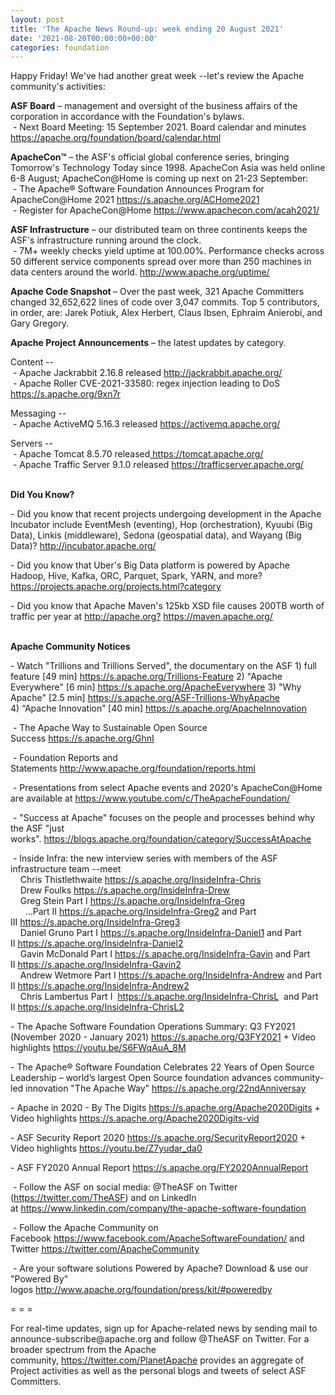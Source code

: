 ```yaml
---
layout: post
title: 'The Apache News Round-up: week ending 20 August 2021'
date: '2021-08-20T00:00:00+00:00'
categories: foundation
---
```

<p></p><p></p><p></p><p>Happy Friday! We've had another great week --let's review the Apache community's activities:</p><p></p><p></p><p></p><p><span style="font-weight: 700;">ASF Board</span>&nbsp;– management and oversight of the business affairs of the corporation in accordance with the Foundation's bylaws.<br>&nbsp;- Next Board Meeting: 15 September 2021. Board calendar and minutes <a href="https://apache.org/foundation/board/calendar.html" target="_blank">https://apache.org/foundation/board/calendar.html</a></p><p></p><p><span style="font-weight: 700;">ApacheCon™</span>&nbsp;– the ASF's official global conference series, bringing Tomorrow's Technology Today since 1998. ApacheCon Asia was held online 6-8 August; ApacheCon@Home is coming up next on 21-23 September:<br>&nbsp;- The Apache® Software Foundation Announces Program for ApacheCon@Home 2021 <a href="https://s.apache.org/ACHome2021" rel="noreferrer" target="_blank" data-saferedirecturl="https://www.google.com/url?q=https://s.apache.org/ACHome2021&amp;source=gmail&amp;ust=1629464796524000&amp;usg=AFQjCNGokj3C2GJ8g64IBFk7UxFH9KlaAw">https://s.apache.org/ACHome202<wbr>1</a><br>&nbsp;- Register for ApacheCon@Home&nbsp;<a href="https://www.apachecon.com/acah2021/" target="_blank">https://www.apachecon.com/acah2021/</a><br></p><p><span style="font-weight: 700;">ASF Infrastructure</span>&nbsp;– our distributed team on three continents keeps the ASF's infrastructure running around the clock.<br>&nbsp;- 7M+ weekly checks yield uptime at 100.00%. Performance checks across 50 different service components spread over more than 250 machines in data centers around the world.&nbsp;<a href="http://www.apache.org/uptime/" target="_blank">http://www.apache.org/uptime/</a><br></p><p><span style="font-weight: 700;">Apache Code Snapshot&nbsp;</span>– Over the past week, 321 Apache Committers changed 32,652,622 lines of code over 3,047 commits. Top 5 contributors, in order, are: Jarek Potiuk, Alex Herbert, Claus Ibsen, Ephraim Anierobi, and Gary Gregory. &nbsp;<span> </span>&nbsp;<span style="font-weight: 700;"> &nbsp; &nbsp; </span></p><p><span style="font-weight: 700;">Apache Project Announcements</span>&nbsp;– the latest updates by category.</p>Content --<br>&nbsp;- Apache <span class="il">Jackrabbit</span> 2.16.8 released <a href="http://jackrabbit.apache.org/" rel="noreferrer" target="_blank" data-saferedirecturl="https://www.google.com/url?q=http://jackrabbit.apache.org/&amp;source=gmail&amp;ust=1629464827022000&amp;usg=AFQjCNG4G_ieQSzD2AEiy6POPOyXaYuagQ">http://<span class="il">jackrabbit</span>.apache.org/</a><br>&nbsp;- Apache Roller <span class="il">CVE-2021-33580</span>: regex injection leading to DoS <a href="https://s.apache.org/9xn7r" target="_blank">https://s.apache.org/9xn7r</a><a href="https://s.apache.org/9xn7r" target="_blank"></a><p></p><p>Messaging --<br>
&nbsp;- Apache <span class="il">ActiveMQ</span> 5.16.3 released <a href="https://activemq.apache.org/" rel="noreferrer" target="_blank" data-saferedirecturl="https://www.google.com/url?q=https://activemq.apache.org/&amp;source=gmail&amp;ust=1629541326815000&amp;usg=AFQjCNFnnIaUWD0mOkMpmdgjOrFUqE-T2Q">https://<span class="il">activemq</span>.apache.org/</a></p><p></p><p>Servers --<br>&nbsp;- Apache <span class="il">Tomcat</span> 8.5.70 released<a href="https://tomcat.apache.org/" rel="noreferrer" target="_blank" data-saferedirecturl="https://www.google.com/url?q=https://tomcat.apache.org/&amp;source=gmail&amp;ust=1629464815862000&amp;usg=AFQjCNG9NodLVw2yV4D7woaera7QqCMhmA"> https://<span class="il">tomcat</span>.apache.org/</a><br>&nbsp;- Apache <span class="il">Traffic</span> <span class="il">Server</span> 9.1.0 released <a href="https://trafficserver.apache.org/" rel="noreferrer" target="_blank" data-saferedirecturl="https://www.google.com/url?q=https://trafficserver.apache.org/&amp;source=gmail&amp;ust=1629464918831000&amp;usg=AFQjCNHH1Z7e-7COGtmauy_MHJxpR5O-Kg">https://trafficserver.apache.o<wbr>rg/</a></p><p><span style="font-weight: 700;"><br>Did You Know?</span><br></p><p></p><p>- Did you know that recent projects undergoing development in the Apache Incubator include EventMesh (eventing), Hop (orchestration), Kyuubi (Big Data), Linkis (middleware), Sedona (geospatial data), and Wayang (Big Data)? <a href="http://incubator.apache.org/" target="_blank">http://incubator.apache.org/</a></p><p>- Did you know that Uber's Big Data platform is powered by Apache Hadoop, Hive, Kafka, ORC, Parquet, Spark, YARN, and more? <a href="https://projects.apache.org/projects.html?category" target="_blank">https://projects.apache.org/projects.html?category</a></p><p>- Did you know that Apache Maven's 125kb XSD file causes 200TB worth of traffic per year at <a href="http://apache.org?" target="_blank">http://apache.org?</a>&nbsp;<a href="https://maven.apache.org/" target="_blank">https://maven.apache.org/</a><br><br></p><p><span style="font-weight: 700;">Apache Community Notices</span><br></p><p>- Watch "Trillions and Trillions Served", the documentary on the ASF 1) full feature [49 min] <a href="https://s.apache.org/Trillions-Feature" target="_blank">https://s.apache.org/Trillions-Feature</a> 2) "Apache Everywhere" [6 min] <a href="https://s.apache.org/ApacheEverywhere" target="_blank">https://s.apache.org/ApacheEverywhere</a><span style="background-color: rgb(255, 255, 255);"></span>&nbsp;3) "Why Apache" [2.5 min] <a href="https://s.apache.org/ASF-Trillions-WhyApache" target="_blank">https://s.apache.org/ASF-Trillions-WhyApache</a> 4)&nbsp;“Apache Innovation” [40 min] <a href="https://s.apache.org/ApacheInnovation" target="_blank">https://s.apache.org/ApacheInnovation</a> <br></p><p>&nbsp;- The Apache Way to Sustainable Open Source Success&nbsp;<a href="https://s.apache.org/GhnI" target="_blank">https://s.apache.org/GhnI</a><br></p><p>&nbsp;- Foundation Reports and Statements&nbsp;<a href="http://www.apache.org/foundation/reports.html" target="_blank">http://www.apache.org/foundation/reports.html</a><br></p><p>&nbsp;- Presentations from select Apache events and 2020's ApacheCon@Home are available at&nbsp;<a href="https://www.youtube.com/c/TheApacheFoundation/" target="_blank" style="background-color: rgb(255, 255, 255);">https://www.youtube.com/c/TheApacheFoundation/</a>&nbsp;</p><p>&nbsp;- "Success at Apache" focuses on the people and processes behind why the ASF "just works".&nbsp;<a href="https://blogs.apache.org/foundation/category/SuccessAtApache" target="_blank">https://blogs.apache.org/foundation/category/SuccessAtApache</a><br></p><div><p>&nbsp;- Inside Infra: the new interview series with members of the ASF infrastructure team --meet&nbsp;<br>&nbsp; &nbsp; Chris Thistlethwaite&nbsp;<a href="https://s.apache.org/InsideInfra-Chris" target="_blank">https://s.apache.org/InsideInfra-Chris</a><br>&nbsp; &nbsp; Drew Foulks&nbsp;<a href="https://s.apache.org/InsideInfra-Drew" rel="noreferrer" target="_blank" data-saferedirecturl="https://www.google.com/url?q=https://s.apache.org/InsideInfra-Drew&amp;source=gmail&amp;ust=1588339104628000&amp;usg=AFQjCNF9dVEn48pV7o9HBG14sP9uprU8Xw">https://s.apache.org/InsideInf<wbr>ra-Drew</a><br>&nbsp; &nbsp; Greg Stein Part I&nbsp;<a href="https://s.apache.org/InsideInfra-Greg" target="_blank">https://s.apache.org/InsideInfra-Greg</a><br>&nbsp; &nbsp; &nbsp; ...Part II&nbsp;<a href="https://s.apache.org/InsideInfra-Greg2" target="_blank">https://s.apache.org/InsideInfra-Greg2</a>&nbsp;and Part III&nbsp;<a href="https://s.apache.org/InsideInfra-Greg3" target="_blank">https://s.apache.org/InsideInfra-Greg3</a><br>&nbsp; &nbsp; Daniel Gruno Part I&nbsp;<a href="https://s.apache.org/InsideInfra-Daniel1" target="_blank">https://s.apache.org/InsideInfra-Daniel1</a>&nbsp;and Part II&nbsp;<a href="https://s.apache.org/InsideInfra-Daniel2" target="_blank">https://s.apache.org/InsideInfra-Daniel2</a><br>&nbsp;&nbsp;&nbsp; Gavin McDonald Part I&nbsp;<a href="https://s.apache.org/InsideInfra-Gavin" target="_blank">https://s.apache.org/InsideInfra-Gavin</a>&nbsp;and Part II&nbsp;<a href="https://s.apache.org/InsideInfra-Gavin2" target="_blank">https://s.apache.org/InsideInfra-Gavin2</a><br>&nbsp;&nbsp;&nbsp; Andrew Wetmore Part I&nbsp;<a href="https://s.apache.org/InsideInfra-Andrew" target="_blank">https://s.apache.org/InsideInfra-Andrew</a>&nbsp;and Part II&nbsp;<a href="https://s.apache.org/InsideInfra-Andrew2" target="_blank">https://s.apache.org/InsideInfra-Andrew2</a><br>&nbsp; &nbsp; Chris Lambertus Part I&nbsp;&nbsp;<a href="https://s.apache.org/InsideInfra-ChrisL" target="_blank">https://s.apache.org/InsideInfra-ChrisL</a>&nbsp; and Part II&nbsp;<a href="https://s.apache.org/InsideInfra-ChrisL2" target="_blank">https://s.apache.org/InsideInfra-ChrisL2</a></p></div><div><p>- The&nbsp;<span class="il">Apache</span>&nbsp;Software Foundation Operations Summary: Q3 FY2021 (November 2020 - January 2021)&nbsp;<a href="https://s.apache.org/Q3FY2021" target="_blank">https://s.apache.org/Q3FY2021</a>&nbsp;+ Video highlights&nbsp;<a href="https://youtu.be/S6FWqAuA_8M" target="_blank">https://youtu.be/S6FWqAuA_8M</a></p><p>- The&nbsp;<span class="il">Apache</span>® Software Foundation Celebrates 22 Years of Open Source Leadership – world’<span class="il">s</span>&nbsp;largest Open Source foundation advances community-led innovation "The<span class="il">&nbsp;Apache</span>&nbsp;Way"&nbsp;<a href="https://s.apache.org/22ndAnniversay" target="_blank">https://s.apache.org/22ndAnniversay</a></p><p>- Apache in 2020 - By The Digits&nbsp;<font color="#337ab7"><a href="https://s.apache.org/Apache2020Digits" target="_blank">https://s.apache.org/Apache2020Digits</a>&nbsp;</font>+ Video highlights&nbsp;<a href="https://s.apache.org/Apache2020Digits-vid" target="_blank" style="background-color: rgb(255, 255, 255);">https://s.apache.org/Apache2020Digits-vid</a><br></p><p>- ASF Security Report 2020&nbsp;<a href="https://s.apache.org/SecurityReport2020" target="_blank">https://s.apache.org/SecurityReport2020</a>&nbsp;+ Video highlights&nbsp;<a href="https://youtu.be/Z7yudar_da0" rel="noreferrer" target="_blank" data-saferedirecturl="https://www.google.com/url?q=https://youtu.be/Z7yudar_da0&amp;source=gmail&amp;ust=1614320952600000&amp;usg=AFQjCNGAfKh6FsJX7CJ5hQqcOInb2wpTdg">https://youtu.be/Z7yudar_da0</a></p><p>- ASF FY2020 Annual Report&nbsp;<a href="https://s.apache.org/FY2020AnnualReport" target="_blank">https://s.apache.org/FY2020AnnualReport</a><br></p><p>&nbsp;- Follow the ASF on social media: @TheASF on Twitter (<a href="https://twitter.com/TheASF" style="background-color: rgb(255, 255, 255);">https://twitter.com/TheASF</a>) and on LinkedIn at&nbsp;<a href="https://www.linkedin.com/company/the-apache-software-foundation" style="background-color: rgb(255, 255, 255);">https://www.linkedin.com/company/the-apache-software-foundation</a><br></p><p>&nbsp;- Follow the Apache Community on Facebook&nbsp;<a href="https://www.facebook.com/ApacheSoftwareFoundation/" target="_blank">https://www.facebook.com/ApacheSoftwareFoundation/</a>&nbsp;and Twitter&nbsp;<a href="https://twitter.com/ApacheCommunity">https://twitter.com/ApacheCommunity</a></p></div><div>&nbsp;- Are your software solutions Powered by Apache? Download &amp; use our "Powered By" logos&nbsp;<a href="http://www.apache.org/foundation/press/kit/#poweredby" target="_blank">http://www.apache.org/foundation/press/kit/#poweredby</a><br></div><p><span class="LrzXr"></span><span class="LrzXr"></span></p><div><p>= = =</p><p>For real-time updates, sign up for Apache-related news by sending mail to announce-subscribe@apache.org and follow @TheASF on Twitter. For a broader spectrum from the Apache community,&nbsp;<a href="https://twitter.com/PlanetApache">https://twitter.com/PlanetApache</a>&nbsp;provides an aggregate of Project activities as well as the personal blogs and tweets of select ASF Committers.</p></div><p></p><p></p><p></p>
